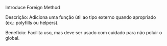 Introduce Foreign Method

Descrição: Adiciona uma função útil ao tipo externo quando apropriado (ex.: polyfills ou helpers).

Benefício: Facilita uso, mas deve ser usado com cuidado para não poluir o global.
